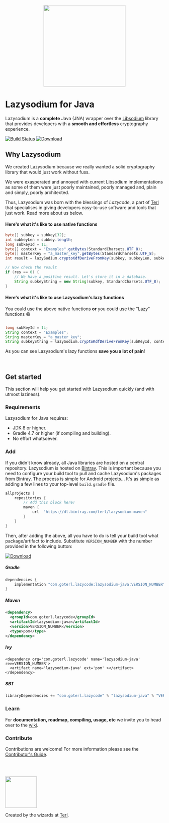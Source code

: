 <p align="center"><img width="260" style="float: center;" style="display: inline;" src="https://filedn.com/lssh2fV92SE8dRT5CWJvvSy/lazysodium-plain.png" /></p>


# Lazysodium for Java

Lazysodium is a **complete** Java (JNA) wrapper over the [Libsodium](https://github.com/jedisct1/libsodium) library that provides developers with a **smooth and effortless** cryptography experience.


[![Build Status](https://semaphoreci.com/api/v1/terl/lazysodium-java/branches/master/badge.svg)](https://semaphoreci.com/terl/lazysodium-java)
[![Download](https://api.bintray.com/packages/terl/lazysodium-maven/lazysodium-java/images/download.svg) ](https://bintray.com/terl/lazysodium-maven/lazysodium-java/_latestVersion)

## Why Lazysodium
We created Lazysodium because we really wanted a solid cryptography library that would just work without fuss.

We were exasperated and annoyed with current Libsodium implementations as some of them were just poorly maintained, poorly managed and, plain and simply, poorly architected.

Thus, Lazysodium was born with the blessings of *Lazycode*, a part of [Terl](https://terl.co) that specialises in giving developers easy-to-use software and tools that just work. Read more about us below.

#### Here's what it's like to use native functions

```java
byte[] subkey = subkey[32];
int subkeyLen = subkey.length;
long subkeyId = 1L;
byte[] context = "Examples".getBytes(StandardCharsets.UTF_8);
byte[] masterKey = "a_master_key".getBytes(StandardCharsets.UTF_8);
int result = lazySodium.cryptoKdfDeriveFromKey(subkey, subkeyLen, subkeyId, context, masterKey);

// Now check the result
if (res == 0) {
    // We have a positive result. Let's store it in a database.
    String subkeyString = new String(subkey, StandardCharsets.UTF_8);
}
```

#### Here's what it's like to use Lazysodium's lazy functions
You could use the above native functions **or** you could use the "Lazy" functions 😄
 
```java

long subKeyId = 1L;
String context = "Examples";
String masterKey = "a_master_key";
String subkeyString = lazySodium.cryptoKdfDeriveFromKey(subKeyId, context, masterKey);
```

As you can see Lazysodium's lazy functions **save you a lot of pain**!


<br>

## Get started

This section will help you get started with Lazysodium quickly (and with utmost laziness).

### Requirements
Lazysodium for Java requires:

* JDK 8 or higher.
* Gradle 4.7 or higher (if compiling and building).
* No effort whatsoever.


### Add 
If you didn't know already, all Java libraries are hosted on a central repository. Lazysodium is hosted on [Bintray](https://bintray.com/terl/lazysodium-maven). This is important because you need to configure your build tool to pull and cache Lazysodium's packages from Bintray. The process is simple for Android projects... It's as simple as adding a few lines to your top-level `build.gradle` file.


```groovy
allprojects {
    repositories {
        // Add this block here!
        maven {
            url  "https://dl.bintray.com/terl/lazysodium-maven"
        }
    }
}
```

Then, after adding the above, all you have to do is tell your build tool what package/artifact to include. Substitute `VERSION_NUMBER` with the number provided in the following button:

[![Download](https://api.bintray.com/packages/terl/lazysodium-maven/lazysodium-java/images/download.svg) ](https://bintray.com/terl/lazysodium-maven/lazysodium-java/_latestVersion)


##### Gradle

```groovy
dependencies {
    implementation "com.goterl.lazycode:lazysodium-java:VERSION_NUMBER"
}
```

##### Maven

```xml
<dependency>
  <groupId>com.goterl.lazycode</groupId>
  <artifactId>lazysodium-java</artifactId>
  <version>VERSION_NUMBER</version>
  <type>pom</type>
</dependency>
```

##### Ivy

```
<dependency org='com.goterl.lazycode' name='lazysodium-java' rev=VERSION_NUMBER'>
  <artifact name='lazysodium-java' ext='pom' ></artifact>
</dependency>
```


##### SBT

```sbt
libraryDependencies += "com.goterl.lazycode" % "lazysodium-java" % "VERSION_NUMBER"
```

### Learn
For **documentation, roadmap, compiling, usage, etc** we invite you to head over to the [wiki](https://github.com/terl/lazysodium-java/wiki).


### Contribute
Contributions are welcome! For more information please see the [Contributor's Guide](https://github.com/terl/lazysodium-java/wiki/Contributor%27s-Guide).

<br>
<br>

<a href="https://terl.co"><img width="100" style="float: left: display: inline;" src="https://filedn.com/lssh2fV92SE8dRT5CWJvvSy/terl_slant.png" /></a>

Created by the wizards at [Terl](https://terl.co).

